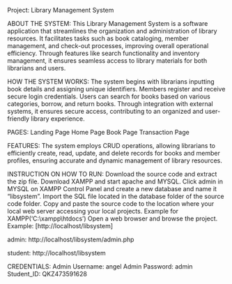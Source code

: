 Project: Library Management System

ABOUT THE SYSTEM:
This Library Management System is a software application that streamlines the organization and administration of library resources. It facilitates tasks such as book cataloging, member management, and 
check-out processes, improving overall operational efficiency. Through features like search functionality and inventory management, it ensures seamless access to library materials for both librarians and users.

HOW THE SYSTEM WORKS:
The system begins with librarians inputting book details and assigning unique identifiers. Members register and receive secure login credentials. Users can search for books based on various categories, borrow, and return books. Through integration with external systems, it ensures secure access, contributing to an organized and user-friendly library experience.

PAGES:
Landing Page Home Page Book Page Transaction Page

FEATURES: 
The system employs CRUD operations, allowing librarians to efficiently create, read, update, and delete records for books and member profiles, ensuring accurate and dynamic management of library resources.

INSTRUCTION ON HOW TO RUN:
Download the source code and extract the zip file. Download XAMPP and start apache and MYSQL. Click admin in MYSQL on XAMPP Control Panel and create a new database and name it “libsystem”. Import the SQL file located in the database folder of the source code folder. Copy and paste the source code to the location where your local web server accessing your local projects. Example for XAMPP(‘C:\xampp\htdocs’) Open a web browser and browse the project. Example: [http://localhost/libsystem]

admin: 
http://localhost/libsystem/admin.php

student: 
http://localhost/libsystem

CREDENTIALS:
Admin Username: angel
Admin Password: admin
Student_ID: QKZ473591628
